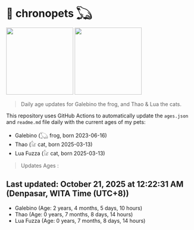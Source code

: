 # 🐾 chronopets 𓆏
<img src="https://github.com/user-attachments/assets/802b3632-7c4b-4232-a3a0-8b1d8fa6f04d" widht=180 height=180 >
<img src="https://github.com/user-attachments/assets/16687005-7ebb-4607-be57-0c8e528fed06" widht=180 height=180 >

> Daily age updates for Galebino the frog, and Thao & Lua the cats.

This repository uses GitHub Actions to automatically update the `ages.json` and `readme.md` file daily with the current ages of my pets: <br>
- Galebino (𓆏 frog, born 2023-06-16)
- Thao (𓃠 cat, born 2025-03-13)
- Lua Fuzza (𓃠 cat, born 2025-03-13)

> Updates Ages :

## Last updated: October 21, 2025 at 12:22:31 AM (Denpasar, WITA Time (UTC+8))

- Galebino (Age: 2 years, 4 months, 5 days, 10 hours)
- Thao (Age: 0 years, 7 months, 8 days, 14 hours)
- Lua Fuzza (Age: 0 years, 7 months, 8 days, 14 hours)

